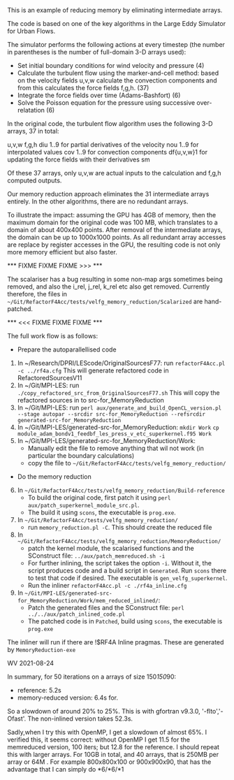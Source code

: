 This is an example of reducing memory by eliminating intermediate arrays.

The code is based on one of the key algorithms in the Large Eddy Simulator for Urban Flows.

The simulator performs the following actions at every timestep (the number in parentheses is the number of full-domain 3-D arrays used):
- Set initial boundary conditions for wind velocity and pressure (4)
- Calculate the turbulent flow using the marker-and-cell method: based on the velocity fields u,v,w calculate the convection components and from this calculates the force fields f,g,h. (37)
- Integrate the force fields over time (Adams-Bashfort) (6)
- Solve the Poisson equation for the pressure using successive over-relatation (6)

In the original code, the turbulent flow algorithm uses the following 3-D arrays, 37 in total:

u,v,w
f,g,h
diu 1..9 for partial derivatives of the velocity
nou 1..9 for interpolated values
cov 1..9 for convection components
df{u,v,w}1 for updating the force fields with their derivatives 
sm 

Of these 37 arrays, only u,v,w are actual inputs to the calculation and f,g,h computed outputs. 

Our memory reduction approach eliminates the 31 intermediate arrays entirely. In the other algorithms, there are no redundant arrays. 

To illustrate the impact: assuming the GPU has 4GB of memory, then the maximum domain  for the original code was 100 MB, which translates to a domain of about 400x400 points.
After removal of the intermediate arrays, the domain can be up to 1000x1000 points.
As all redundant array accesses are replace by register accesses in the GPU, the resulting code is not only more memory efficient but also faster.


*** FIXME FIXME FIXME >>> ***

The scalariser has a bug resulting in some non-map args sometimes being removed, and also the i_rel, j_rel, k_rel etc also get removed.
Currently therefore, the files in `~/Git/RefactorF4Acc/tests/velfg_memory_reduction/Scalarized` are hand-patched.

*** <<< FIXME FIXME FIXME ***

The full work flow is as follows:
* Prepare the autoparallellised code
1. In ~/Research/DPRI/LEScode/OriginalSourcesF77: run `refactorF4Acc.pl -c ../rf4a.cfg`
    This will generate refactored code in RefactoredSourcesV11
2. In ~/Git/MPI-LES: run `./copy_refactored_src_from_OriginalSourcesF77.sh`
    This will copy the refactored sources in to src-for_MemoryReduction
3. In ~/Git/MPI-LES: run `perl aux/generate_and_build_OpenCL_version.pl --stage autopar --srcdir src-for_MemoryReduction --refsrcdir generated-src-for_MemoryReduction`
4. In ~/Git/MPI-LES/generated-src-for_MemoryReduction:
    `mkdir Work`
    `cp module_adam_bondv1_feedbf_les_press_v_etc_superkernel.f95 Work`
5. In ~/Git/MPI-LES/generated-src-for_MemoryReduction/Work:
    - Manually edit the file to remove anything that wil not work (in particular the boundary calculations)
    - copy the file to `~/Git/RefactorF4Acc/tests/velfg_memory_reduction/`
* Do the memory reduction 
6. In  `~/Git/RefactorF4Acc/tests/velfg_memory_reduction/Build-reference`
    - To build the original code, first patch it using `perl aux/patch_superkernel_module_src.pl`.
    - The build it using `scons`, the executable is `prog.exe`.
7. In  `~/Git/RefactorF4Acc/tests/velfg_memory_reduction/`
    - run `memory_reduction.pl -C`. This should create the reduced file
8. In `~/Git/RefactorF4Acc/tests/velfg_memory_reduction/MemoryReduction/`
    - patch the kernel module, the scalarised functions and the SConstruct file:
        `../aux/patch_memreduced.sh -i`
    - For further inlining, the script takes the option `-i`. Without it, the script produces code and a build script in `Generated`. Run `scons` there to test that code if desired. The executable is  `gen_velfg_superkernel`.
    - Run the inliner
    `refactorF4Acc.pl -c ./rf4a_inline.cfg`
9. In `~/Git/MPI-LES/generated-src-for_MemoryReduction/Work/mem_reduced_inlined/`:
    - Patch the generated files and the SConstruct file:
    `perl ../../aux/patch_inlined_code.pl`
    - The patched code is in `Patched`, build using `scons`, the executable is `prog.exe`
    
The inliner will run if there are !$RF4A Inline pragmas. These are generated by `MemoryReduction-exe` 


WV 2021-08-24

In summary, for 50 iterations on a arrays of size 150*150*90:
- reference: 5.2s
- memory-reduced version: 6.4s for. 

So a slowdown of around 20% to 25%. This is with gfortran v9.3.0, '-flto','-Ofast'. The non-inlined version takes 52.3s.

Sadly,when I try this with OpenMP, I get a slowdown of almost 65%. I verified this, it seems correct: without OpenMP I get
11.5 for the memreduced version, 100 iters; but 12.8 for the reference. 
I should repeat this with larger arrays.
For 10GB in total, and 40 arrays, that is 250MB per array or 64M . For example 800x800x100 or 900x900x90, that has the advantage that I can simply do *6/*6/*1

